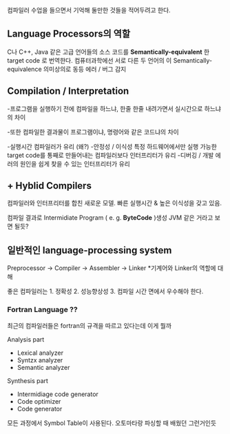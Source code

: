 


컴파일러 수업을 들으면서 기억해 둘만한 것들을 적어두려고 한다.

## Language Processors의 역할

C나 C++, Java 같은 고급 언어들의 소스 코드를
**Semantically-equivalent** 한 target code 로 번역한다. 
컴퓨터과학에선 서로 다른 두 언어의 이 Semantically-equivalence 의미상의로 동등
에러 / 버그 감지

## Compilation  /  Interpretation

 
-프로그램을 실행하기 전에 컴파일을 하느냐, 한줄 한줄 내려가면서 실시간으로 하느냐의 차이

-또한 컴파일한 결과물이 프로그램이냐, 명령어와 같은 코드냐의 차이

-실행시간 
	컴파일러가 유리 (왜?)
-안정성 / 이식성
	특정 하드웨어에서만 실행 가능한 target code를 통째로 만들어내는 컴파일러보다 인터프리터가 유리
-디버깅 / 개발
	에러의 원인을 쉽게 찾을 수 있는 인터프리터가 유리

## + Hyblid Compilers
컴파일러와 인터프리터를 합친 새로운 모델. 빠른 실행시간 & 높은 이식성을 갖고 있음.

컴파일 결과로 Intermidiate Program ( e. g. **ByteCode** )생성
JVM 같은 거라고 보면 될듯?

## 일반적인 language-processing system 

Preprocessor -> Compiler -> Assembler -> Linker
*기계어와 Linker의 역할에 대해

좋은 컴파일러는 1. 정확성 2. 성능향상성 3. 컴파일 시간 면에서 우수해야 한다.

### Fortran Language ??
최근의 컴파일러들은 fortran의 규격을 따르고 있다는데 이게 뭘까

 Analysis part
 
 - Lexical analyzer
 - Syntzx analyzer
 - Semantic analyzer

Synthesis part

 - Intermidiage code generator
 - Code optimizer
 - Code generator

모든 과정에서 Symbol Table이 사용된다. 오토마타랑 파싱할 때 배웠던 그런거인듯


 





 


	
<!--stackedit_data:
eyJoaXN0b3J5IjpbNjk3MDgwOTUxLDI2ODUxNDE5MCwtMTYzMz
E3NzAxNiwtNDAzNzg3MzgzLC0xNDE2NzgzMDcwXX0=
-->